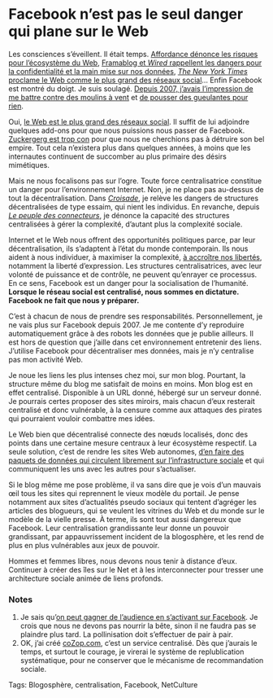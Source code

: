 # Facebook n’est pas le seul danger qui plane sur le Web

Les consciences s’éveillent. Il était temps. [Affordance dénonce les risques pour l’écosystème du Web](http://affordance.typepad.com/mon_weblog/2010/05/le-like-tuera-le-lien.html), [Framablog et *Wired* rappellent les dangers pour la confidentialité et la main mise sur nos données](http://www.framablog.org/index.php/post/2010/05/13/facebook-wired), [*The New York Times* proclame le Web comme le plus grand des réseaux social](http://www.nytimes.com/2010/05/16/business/16digi.html)… Enfin Facebook est montré du doigt. Je suis soulagé. [Depuis 2007, j’avais l’impression de me battre contre des moulins à vent](http://blog.tcrouzet.com/2007/07/09/hypercentralisation/) et [de pousser des gueulantes pour rien](http://blog.tcrouzet.com/tag/facebook/).<span id="more-16535"></span>

Oui, [le Web est le plus grand des réseaux social](http://blog.tcrouzet.com/2010/03/19/facebook-et-twitter-bons-pour-la-politique-a-papa/). Il suffit de lui adjoindre quelques add-ons pour que nous puissions nous passer de Facebook. [Zuckergerg est trop con](http://owni.fr/2010/05/14/encules-de-facebookeurs/) pour que nous ne cherchions pas à détruire son bel empire. Tout cela n’existera plus dans quelques années, à moins que les internautes continuent de succomber au plus primaire des désirs mimétiques.

Mais ne nous focalisons pas sur l’ogre. Toute force centralisatrice constitue un danger pour l’environnement Internet. Non, je ne place pas au-dessus de tout la décentralisation. Dans [*Croisade*](http://blog.tcrouzet.com/la-quatrieme-theorie/), je relève les dangers de structures décentralisées de type essaim, qui nient les individus. En revanche, depuis [*Le peuple des connecteurs*](http://blog.tcrouzet.com/le-peuple-des-connecteurs/), je dénonce la capacité des structures centralisées à gérer la complexité, d’autant plus la complexité sociale.

Internet et le Web nous offrent des opportunités politiques parce, par leur décentralisation, ils s’adaptent à l’état du monde contemporain. Ils nous aident à nous individuer, à maximiser la complexité, [à accroître nos libertés](http://blog.tcrouzet.com/2010/05/08/la-liberte-le-lien/), notamment la liberté d’expression. Les structures centralisatrices, avec leur volonté de puissance et de contrôle, ne peuvent qu’enrayer ce processus. En ce sens, Facebook est un danger pour la socialisation de l’humanité. **Lorsque le réseau social est centralisé, nous sommes en dictature. Facebook ne fait que nous y préparer.**

C’est à chacun de nous de prendre ses responsabilités. Personnellement, je ne vais plus sur Facebook depuis 2007. Je me contente d’y reproduire automatiquement grâce à des robots les données que je publie ailleurs. Il est hors de question que j’aille dans cet environnement entretenir des liens. J’utilise Facebook pour décentraliser mes données, mais je n’y centralise pas mon activité Web.

Je noue les liens les plus intenses chez moi, sur mon blog. Pourtant, la structure même du blog me satisfait de moins en moins. Mon blog est en effet centralisé. Disponible à un URL donné, hébergé sur un serveur donné. Je pourrais certes proposer des sites miroirs, mais chacun d’eux resterait centralisé et donc vulnérable, à la censure comme aux attaques des pirates qui pourraient vouloir combattre mes idées.

Le Web bien que décentralisé connecte des nœuds localisés, donc des points dans une certaine mesure centraux à leur écosystème respectif. La seule solution, c’est de rendre les sites Web autonomes, [d’en faire des paquets de données qui circulent librement sur l’infrastructure sociale](http://blog.tcrouzet.com/2010/05/05/web-sans-site-web-2/) et qui communiquent les uns avec les autres pour s’actualiser.

Si le blog même me pose problème, il va sans dire que je vois d’un mauvais œil tous les sites qui reprennent le vieux modèle du portail. Je pense notamment aux sites d’actualités pseudo sociaux qui tentent d’agréger les articles des blogueurs, qui se veulent les vitrines du Web et du monde sur le modèle de la vielle presse. À terme, ils sont tout aussi dangereux que Facebook. Leur centralisation grandissante leur donne un pouvoir grandissant, par appauvrissement incident de la blogosphère, et les rend de plus en plus vulnérables aux jeux de pouvoir.

Hommes et femmes libres, nous devons nous tenir à distance d’eux. Continuer à créer des îles sur le Net et à les interconnecter pour tresser une architecture sociale animée de liens profonds.

### Notes

1. Je sais qu’[on peut gagner de l’audience en s’activant sur Facebook](http://www.mikiane.com/node/2010/05/16/pollinisation-de-contenus-ma-m-thode-r-v-l-e). Je crois que nous ne devons pas nourrir la bête, sinon il ne faudra pas se plaindre plus tard. La pollinisation doit s’effectuer de pair à pair.
2. OK, j’ai créé [coZop.com](http://cozop.com), c’est un service centralisé. Dès que j’aurais le temps, et surtout le courage, je virerai le système de replublication systématique, pour ne conserver que le mécanisme de recommandation sociale.

Tags: Blogosphère, centralisation, Facebook, NetCulture